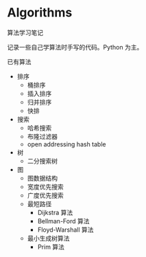 # Algorithms
 算法学习笔记

记录一些自己学算法时手写的代码。Python 为主。

已有算法

- 排序
  - 桶排序
  - 插入排序
  - 归并排序
  - 快排
- 搜索
  - 哈希搜索
  - 布隆过滤器
  - open addressing hash table
- 树
  - 二分搜索树
- 图
  - 图数据结构
  - 宽度优先搜索
  - 广度优先搜索
  - 最短路径
    - Dijkstra 算法
    - Bellman-Ford 算法
    - Floyd-Warshall 算法
  - 最小生成树算法
    - Prim 算法
